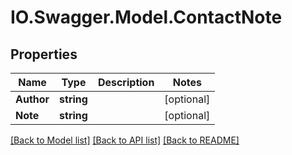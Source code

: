 # IO.Swagger.Model.ContactNote

## Properties

Name | Type | Description | Notes
------------ | ------------- | ------------- | -------------
**Author** | **string** |  | [optional]
**Note** | **string** |  | [optional]

[[Back to Model list]](../README.md#documentation-for-models) [[Back to API list]](../README.md#documentation-for-api-endpoints) [[Back to README]](../README.md)

